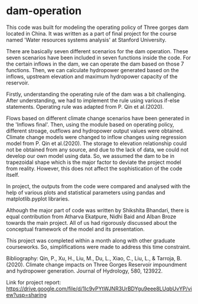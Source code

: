 # dam-operation
This code was built for modeling the operating policy of Three gorges dam located in China. It was written as a part of final project for the course named 'Water resources systems analysis' at Stanford University.

There are basically seven different scenarios for the dam operation. These seven scenarios have been included in seven functions inside the code. For the certain inflows in the dam, we can operate the dam based on those 7 functions. Then, we can calculate hydropower generated based on the inflows, upstream elevation and maximum hydropower capacity of the reservoir. 

Firstly, understanding the operating rule of the dam was a bit challenging. After understanding, we had to implement the rule using various if-else statements. Operating rule was adapted from P. Qin et al.(2020). 

Flows based on different climate change scenarios have been generated in the 'Inflows final'. Then, using the module based on operating policy, different stroage, outflows and hydropower output values were obtained. Climate change models were changed to inflow changes using regression model from P. Qin et al.(2020). The storage to elevation relationship could not be obtained from any source, and due to the lack of data, we could not develop our own model using data. So, we assumed the dam to be in trapezoidal shape which is the major factor to deviate the project model from reality. However, this does not affect the sophistication of the code itself.

In project, the outputs from the code were compared and analysed with the help of various plots and statistical parameters using pandas and matplotlib.pyplot libraries.

Although the major part of code was written by Shikshita Bhandari, there is equal contribution from Atharva Ekatpure, Nidhi Baid and Alban Broze towards the main project. All of us had rigorously discussed about the conceptual framework of the model and its presentation.

This project was completed within a month along with other graduate courseworks. So, simplifications were made to address this time constraint.


Bibliography:
Qin, P., Xu, H., Liu, M., Du, L., Xiao, C., Liu, L., & Tarroja, B. (2020). Climate change impacts on Three Gorges Reservoir impoundment and hydropower generation. Journal of Hydrology, 580, 123922.

Link for project report:
https://drive.google.com/file/d/1Ic9vPYtWJNR3UrBDYgu9eee8LUqbUvYP/view?usp=sharing

